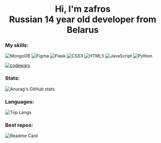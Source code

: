 <h1 align=center>Hi, I'm zafros<br>Russian 14 year old developer from Belarus</h1>

### My skills:
![MongoDB](https://img.shields.io/badge/MongoDB-%234ea94b.svg?style=for-the-badge&logo=mongodb&logoColor=white)
![Figma](https://img.shields.io/badge/figma-%23F24E1E.svg?style=for-the-badge&logo=figma&logoColor=white)
![Flask](https://img.shields.io/badge/flask-%23000.svg?style=for-the-badge&logo=flask&logoColor=white)
![CSS3](https://img.shields.io/badge/css3-%231572B6.svg?style=for-the-badge&logo=css3&logoColor=white)
![HTML5](https://img.shields.io/badge/html5-%23E34F26.svg?style=for-the-badge&logo=html5&logoColor=white)
![JavaScript](https://img.shields.io/badge/javascript-%23323330.svg?style=for-the-badge&logo=javascript&logoColor=%23F7DF1E)
![Python](https://img.shields.io/badge/python-3670A0?style=for-the-badge&logo=python&logoColor=ffdd54)

[![codewars](https://www.codewars.com/users/Zafros56/badges/large)](https://www.codewars.com/users/Zafros56) 

### Stats:
![Anurag's GitHub stats](https://github-readme-stats.vercel.app/api?username=zafross&theme=github_dark) 

### Languages:
![Top Langs](https://github-readme-stats.vercel.app/api/top-langs/?username=zafross&layout=compact&theme=github_dark)

### Best repos:
![Readme Card](https://github-readme-stats.vercel.app/api/pin/?username=zafross&repo=qwoq&theme=github_dark)
